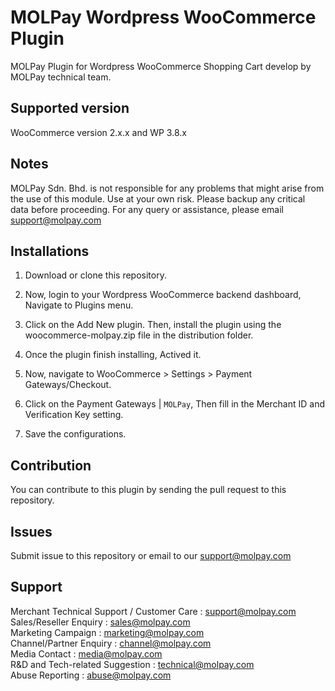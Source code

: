 MOLPay Wordpress WooCommerce Plugin
=====================

MOLPay Plugin for Wordpress WooCommerce Shopping Cart develop by MOLPay technical team.


Supported version
-----------------

WooCommerce version 2.x.x and WP 3.8.x


Notes
-----

MOLPay Sdn. Bhd. is not responsible for any problems that might arise from the use of this module. 
Use at your own risk. Please backup any critical data before proceeding. For any query or 
assistance, please email support@molpay.com 


Installations
-------------

1. Download or clone this repository.

2. Now, login to your Wordpress WooCommerce backend dashboard, Navigate to Plugins menu.

3. Click on the Add New plugin. Then, install the plugin using the woocommerce-molpay.zip file in the distribution folder.

4. Once the plugin finish installing, Actived it.

5. Now, navigate to WooCommerce > Settings > Payment Gateways/Checkout.

6. Click on the Payment Gateways | `MOLPay`, Then fill in the Merchant ID and Verification Key setting.

7. Save the configurations.

Contribution
------------

You can contribute to this plugin by sending the pull request to this repository.


Issues
------------

Submit issue to this repository or email to our support@molpay.com


Support
-------

Merchant Technical Support / Customer Care : support@molpay.com <br>
Sales/Reseller Enquiry : sales@molpay.com <br>
Marketing Campaign : marketing@molpay.com <br>
Channel/Partner Enquiry : channel@molpay.com <br>
Media Contact : media@molpay.com <br>
R&D and Tech-related Suggestion : technical@molpay.com <br>
Abuse Reporting : abuse@molpay.com
